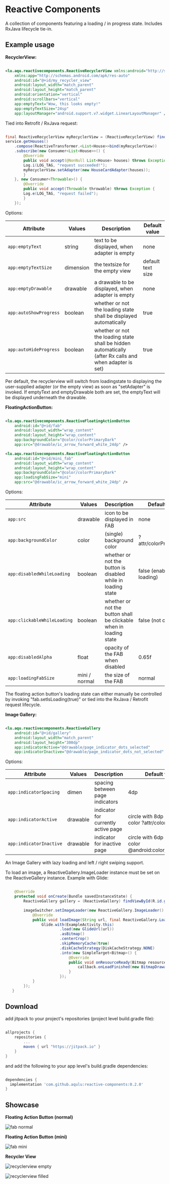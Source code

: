 Reactive Components
===================

A collection of components featuring a loading / in progress state. Includes RxJava lifecycle tie-in.

Example usage
-------------

__RecyclerView:__

```xml

<lu.aqu.reactivecomponents.ReactiveRecyclerView xmlns:android="http://schemas.android.com/apk/res/android"
    xmlns:app="http://schemas.android.com/apk/res-auto"
    android:id="@+id/my_recycler_view"
    android:layout_width="match_parent"
    android:layout_height="match_parent"
    android:orientation="vertical"
    android:scrollbars="vertical"
    app:emptyText="Wow, this looks empty!"
    app:emptyTextSize="24sp"
    app:layoutManager="android.support.v7.widget.LinearLayoutManager" />

```

Tied into Retrofit / RxJava request:

```java

final ReactiveRecyclerView myRecyclerView = (ReactiveRecyclerView) findViewById(R.id.my_recycler_view);
service.getHouses()
	.compose(ReactiveTransformer.<List<House>>bind(myRecyclerView))
	.subscribe(new Consumer<List<House>>() {
	    @Override
	    public void accept(@NonNull List<House> houses) throws Exception {
		Log.i(LOG_TAG, "request succeeded!");
		myRecyclerView.setAdapter(new HouseCardAdapter(houses));
	    }
	}, new Consumer<Throwable>() {
	    @Override
	    public void accept(Throwable throwable) throws Exception {
		Log.e(LOG_TAG, "request failed");
	    }
	});

```

Options:

| Attribute | Values | Description | Default value |
| --------- | ------ | ----------- | ------------- |
| `app:emptyText` | string | text to be displayed, when adapter is empty | none |
| `app:emptyTextSize` | dimension | the textsize for the empty view | default text size |
| `app:emptyDrawable` | drawable | a drawable to be displayed, when adapter is empty | none |
| `app:autoShowProgress` | boolean | whether or not the loading state shall be displayed automatically | true |
| `app:autoHideProgress` | boolean | whether or not the loading state shall be hidden automatically (after Rx calls and when adapter is set) | true |

Per default, the recyclerview will switch from loadingstate to displaying the user-supplied adapter (or the empty view) as soon as "setAdapter" is invoked.
If emptyText and emptyDrawable both are set, the emptyText will be displayed underneath the drawable.

__FloatingActionButton:__


```xml

<lu.aqu.reactivecomponents.ReactiveFloatingActionButton
    android:id="@+id/fab"
    android:layout_width="wrap_content"
    android:layout_height="wrap_content"
    app:backgroundColor="@color/colorPrimaryDark"
    app:src="@drawable/ic_arrow_forward_white_24dp" />

<lu.aqu.reactivecomponents.ReactiveFloatingActionButton
    android:id="@+id/mini_fab"
    android:layout_width="wrap_content"
    android:layout_height="wrap_content"
    app:backgroundColor="@color/colorPrimaryDark"
    app:loadingFabSize="mini"
    app:src="@drawable/ic_arrow_forward_white_24dp" />

```
Options:

| Attribute | Values | Description | Default value |
| --------- | ------ | ----------- | ------------- |
| `app:src` | drawable | icon to be displayed in FAB | none |
| `app:backgroundColor` | color | (single) background color | ?attr/colorPrimaryDark |
| `app:disabledWhileLoading` | boolean | whether or not the button is disabled while in loading state | false (enabled while loading) |
| `app:clickableWhileLoading` | boolean | whether or not the button shall be clickable when in loading state | false (not clickable) |
| `app:disabledAlpha` | float | opacity of the FAB when disabled | 0.65f |
| `app:loadingFabSize` | mini / normal | the size of the FAB | normal |

The floating action button's loading state can either manually be controlled by invoking "fab.setIsLoading(true)" or tied into the RxJava / Retrofit request lifecycle.


__Image Gallery:__

```xml

<lu.aqu.reactivecomponents.ReactiveGallery
    android:id="@+id/gallery"
    android:layout_width="match_parent"
    android:layout_height="300dp"
    app:indicatorActive="@drawable/page_indicator_dots_selected"
    app:indicatorInactive="@drawable/page_indicator_dots_not_selected" />
```

Options:

| Attribute | Values | Description | Default value |
| --------- | ------ | ----------- | ------------- |
| `app:indicatorSpacing` | dimen | spacing between page indicators | 4dp |
| `app:indicatorActive` | drawable | indicator for currently active page | circle with 8dp diameter of color ?attr/colorPrimary |
| `app:indicatorInactive` | drawable | indicator for inactive page | circle with 6dp diameter of color @android:color/darker_gray |

An Image Gallery with lazy loading and left / right swiping support.

To load an image, a ReactiveGallery.ImageLoader instance must be set on the ReactiveGallery instance.
Example with Glide:

```java

    @Override
    protected void onCreate(Bundle savedInstanceState) {
        ReactiveGallery gallery = (ReactiveGallery) findViewById(R.id.gallery);

        imageSwitcher.setImageLoader(new ReactiveGallery.ImageLoader() {
            @Override
            public void loadImage(String url, final ReactiveGallery.LoadingCallback callback) {
                Glide.with(ExampleActivity.this)
                        .load(new GlideUrl(url))
                        .asBitmap()
                        .centerCrop()
                        .skipMemoryCache(true)
                        .diskCacheStrategy(DiskCacheStrategy.NONE)
                        .into(new SimpleTarget<Bitmap>() {
                            @Override
                            public void onResourceReady(Bitmap resource, GlideAnimation<? super Bitmap> glideAnimation) {
                                callback.onLoadFinished(new BitmapDrawable(getResources(), resource));
                            }
                        });
            }
        });
   }

```

Download
--------

add jitpack to your project's repositories (project level build.gradle file):

```groovy

allprojects {
    repositories {
        ...
        maven { url "https://jitpack.io" }
    }
}

```


and add the following to your app level's build.gradle dependencies:

```groovy

dependencies {
  implementation 'com.github.aqulu:reactive-components:0.2.0'
}

```


Showcase
--------

__Floating Action Button (normal)__

![fab normal](doc/fab_normal.gif)

__Floating Action Button (mini)__

![fab mini](doc/fab_mini.gif)

__Recycler View__

![recyclerview empty](doc/rv_empty.gif)

![recyclerview filled](doc/rv_items.gif)

